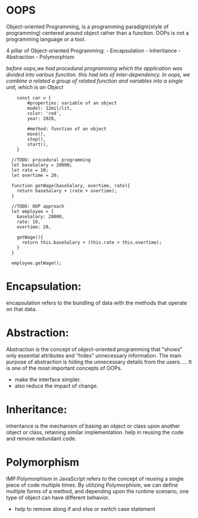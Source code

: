 # OOPS

Object-oriented Programming, is a programming paradigm(style of programming) centered around object rather than a function. OOPs is not a programming language or a tool.

4 pillar of Object-oriented Programming: - Encapsulation - Inheritance - Abstraction - Polymorphism

_before oops,we had procedural programming which the application was divided into various function. this had lots of inter-dependency. In oops, we combine a related a group of related function and variables into a single unit, which is an Object_

```
    const car = {
        #properties: variable of an object
        model: 12mil/lit,
        color: 'red',
        year: 2020,

        #method: function of an object
        move(),
        stop(),
        start(),
    }

  //TODO: procedural programming
  let baseSalary = 20000;
  let rate = 10;
  let overtime = 20;

  function getWage(baseSalary, overtime, rate){
    return baseSalary + (rate + overtime);
  }

  //TODO: OOP approach
  let employee = {
    baseSalary: 20000,
    rate: 10,
    overtime: 20,

    getWage(){
      return this.baseSalary + (this.rate + this.overtime);
    }
  }

  employee.getWage();

```

# Encapsulation:

encapsulation refers to the bundling of data with the methods that operate on that data.

# Abstraction:

Abstraction is the concept of object-oriented programming that "shows" only essential attributes and "hides" unnecessary information. The main purpose of abstraction is hiding the unnecessary details from the users. ... It is one of the most important concepts of OOPs.

- make the interface simpler.
- also reduce the impact of change.

# Inheritance:

inheritance is the mechanism of basing an object or class upon another object or class, retaining similar implementation.
help in reusing the code and remove redundant code.

# Polymorphism

IMP:Polymorphism in JavaScript refers to the concept of reusing a single piece of code multiple times. By utilizing Polymorphism, we can define multiple forms of a method, and depending upon the runtime scenario, one type of object can have different behavior.

- help to remove along if and else or switch case statement
